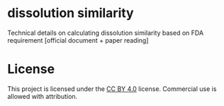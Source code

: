 # dissolution similarity

Technical details on calculating dissolution similarity based on FDA requirement [official document + paper reading]



# License

This project is licensed under the [CC BY 4.0](https://creativecommons.org/licenses/by/4.0/) license. Commercial use is allowed with attribution.
